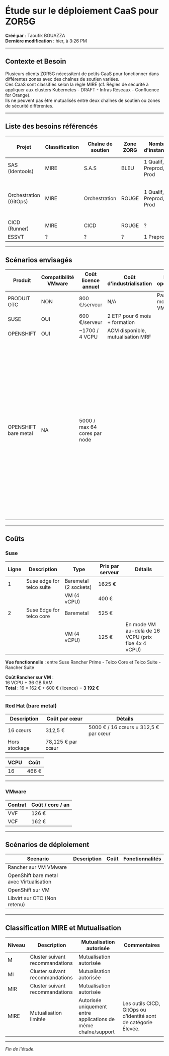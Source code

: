 
# Étude sur le déploiement CaaS pour ZOR5G

**Créé par** : Taoufik BOUAZZA  
**Dernière modification** : hier, à 3:26 PM

---

## Contexte et Besoin

Plusieurs clients ZOR5G nécessitent de petits CaaS pour fonctionner dans différentes zones avec des chaînes de soutien variées.  
Ces CaaS sont classifiés selon la règle MIRE (cf. Règles de sécurité à appliquer aux clusters Kubernetes - DRAFT - Infras Réseaux - Confluence for Orange).  
Ils ne peuvent pas être mutualisés entre deux chaînes de soutien ou zones de sécurité différentes.

---

## Liste des besoins référencés

| Projet                  | Classification | Chaîne de soutien | Zone ZORG | Nombre d'instances | TOTAL VCPU MASTER | Total VCPU WORKER | Criticité | Contrainte Distribution K8S | Détails                                              |
|-------------------------|------------------|-------------------|------------|---------------------|-------------------|-------------------|-----------|------------------------------|------------------------------------------------------|
| SAS (Identools)         | MIRE             | S.A.S             | BLEU       | 1 Qualif, 1 Preprod, 2 Prod | 32 vCPU          |                   | Haute     | OUI                          | NON                                                  |
| Orchestration (GitOps)   | MIRE             | Orchestration     | ROUGE      | 1 Qualif, 6 Preprod, 12 Prod | Min 72, max 144 VCPU |               | ?         | NON                          | HLD%3A Expression de besoin GitOps pour le CaaS     |
| CICD (Runner)           | MIRE             | CICD              | ROUGE      | ?                   | ?                 |                   | Basse     | ?                            | NON                                                  |
| ESSVT                   | ?                | ?                 | ?          | 1 Preprod           | ?                 |                   | Basse     | NON                          |                                                      |

---

## Scénarios envisagés

| Produit             | Compatibilité VMware | Coût licence annuel | Coût d'industrialisation | Modèle opérationnel | Commentaires                                              |
|---------------------|------------------------|----------------------|--------------------------|---------------------|-----------------------------------------------------------|
| PRODUIT OTC        | NON                    | 800 €/serveur        | N/A                      | Pas de modèle sous VMware |                                                       |
| SUSE               | OUI                    | 600 €/serveur        | 2 ETP pour 6 mois + formation |                     |                                                           |
| OPENSHIFT          | OUI                    | ~1700 / 4 VCPU       | ACM disponible, mutualisation MRF |                     |                                                           |
| OPENSHIFT bare metal | NA                   | 5000 / max 64 cores par node |                      |                     | Note : L'utilisation d'OpenShift VM n'est pas viable en l'état, en raison de limitations de cores par socket. Licences pour OpenShift Virtualisation sont identiques si déployé sur VM ou directement en CaaS. Rancher nécessite uniquement des licences pour la production. RHEL gratuit sur OpenShift. Tarif négocié : 3000 € pour MRF. |

---

## Coûts

### Suse

| Ligne | Description                     | Type             | Prix par serveur | Détails                                              |
|--------|---------------------------------|------------------|------------------|------------------------------------------------------|
| 1      | Suse edge for telco suite      | Baremetal (2 sockets) | 1625 €           |                                                      |
|        |                                 | VM (4 vCPU)      | 400 €            |                                                      |
| 2      | Suse Edge for telco core       | Baremetal        | 525 €            |                                                      |
|        |                                 | VM (4 vCPU)      | 125 €            | En mode VM au-delà de 16 VCPU (prix fixe 4x 4 vCPU)  |

**Vue fonctionnelle** : entre Suse Rancher Prime - Telco Core et Telco Suite - Rancher Suite

**Coût Rancher sur VM** :  
16 VCPU + 36 GB RAM  
**Total** : 16 * 162 € + 600 € (licence) = **3 192 €**

---

### Red Hat (bare metal)

| Description | Coût par cœur | Détails |
|--------------|--------------|---------|
| 16 cœurs    | 312,5 €     | 5000 € / 16 cœurs = 312,5 € par cœur |
| Hors stockage | 78,125 € par cœur | |

| VCPU | Coût |
|-------|-------|
| 16    | 466 € |

---

### VMware

| Contrat | Coût / core / an |
|---------|------------------|
| VVF     | 126 €            |
| VCF     | 162 €            |

---

## Scénarios de déploiement

| Scenario | Description | Coût | Fonctionnalités |
|----------|--------------|-------|-----------------|
| Rancher sur VM VMware | | | |
| OpenShift bare metal avec Virtualisation | | | |
| OpenShift sur VM | | | |
| Libvirt sur OTC (Non retenu) | | | |

---

## Classification MIRE et Mutualisation

| Niveau | Description | Mutualisation autorisée | Commentaires |
|---------|--------------|-------------------------|--------------|
| M       | Cluster suivant recommandations | Mutualisation autorisée | |
| MI      | Cluster suivant recommandations | Mutualisation autorisée | |
| MIR     | Cluster suivant recommandations | Mutualisation autorisée | |
| MIRE    | Mutualisation limitée | Autorisée uniquement entre applications de même chaîne/support | Les outils CICD, GitOps ou d’identité sont de catégorie Élevée. |

---

*Fin de l'étude.*
```

